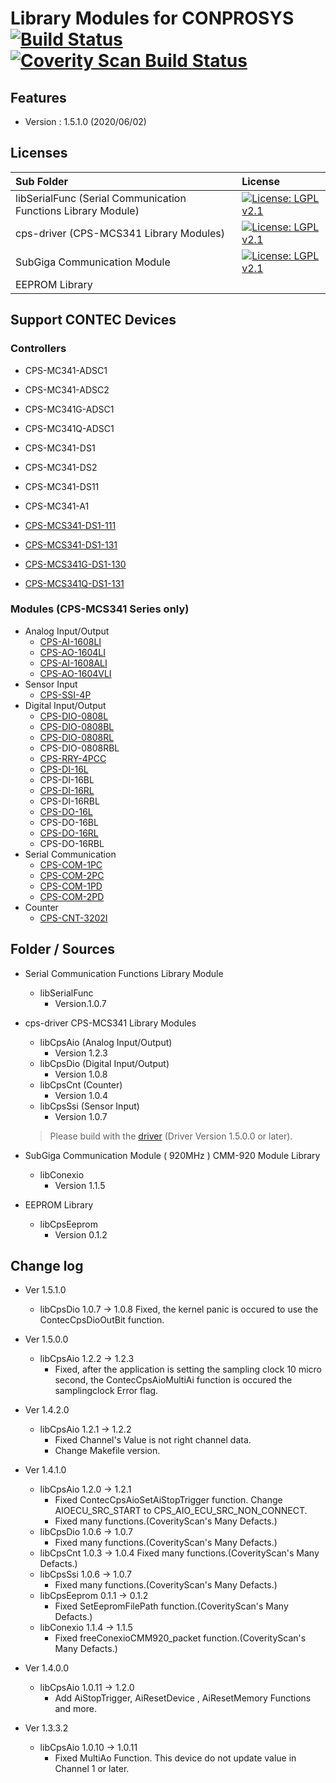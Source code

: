 # Library Modules for CONPROSYS [![Build Status](https://travis-ci.org/CONPROSYS/LINUX-SDK_library.svg?branch=master)](https://travis-ci.org/CONPROSYS/LINUX-SDK_library) [![Coverity Scan Build Status](https://img.shields.io/coverity/scan/17302.svg)](https://scan.coverity.com/projects/conprosys-linux-sdk_library)

## Features
* Version : 1.5.1.0 (2020/06/02)

## Licenses

|Sub Folder| License |
|:---|:---|
|libSerialFunc (Serial Communication Functions Library Module) | [![License: LGPL v2.1](https://img.shields.io/badge/License-LGPL%20v2.1-blue.svg)](https://www.gnu.org/licenses/old-licenses/lgpl-2.1.html) |
|cps-driver (CPS-MCS341 Library Modules)| [![License: LGPL v2.1](https://img.shields.io/badge/License-LGPL%20v2.1-blue.svg)](https://www.gnu.org/licenses/old-licenses/lgpl-2.1.html) |
|SubGiga Communication Module | [![License: LGPL v2.1](https://img.shields.io/badge/License-LGPL%20v2.1-blue.svg)](https://www.gnu.org/licenses/old-licenses/lgpl-2.1.html) |
|EEPROM Library||


## Support CONTEC Devices
### Controllers

* CPS-MC341-ADSC1
* CPS-MC341-ADSC2
* CPS-MC341G-ADSC1
* CPS-MC341Q-ADSC1
* CPS-MC341-DS1
* CPS-MC341-DS2
* CPS-MC341-DS11
* CPS-MC341-A1

* [CPS-MCS341-DS1-111](https://www.contec.com/en/products-services/daq-control/iiot-conprosys/m2m-controller/cps-mcs341-ds1-111/price/)
* [CPS-MCS341-DS1-131](https://www.contec.com/en/products-services/daq-control/iiot-conprosys/m2m-controller/cps-mcs341-ds1-131/price/)
* [CPS-MCS341G-DS1-130](https://www.contec.com/en/products-services/daq-control/iiot-conprosys/m2m-controller/cps-mcs341g-ds1-130/price/)
* [CPS-MCS341Q-DS1-131](https://www.contec.com/en/products-services/daq-control/iiot-conprosys/m2m-controller/cps-mcs341q-ds1-131/price/)

### Modules (CPS-MCS341 Series only)
* Analog Input/Output
    * [CPS-AI-1608LI](https://www.contec.com/en/products-services/daq-control/iiot-conprosys/cps-io-module/cps-ai-1608li/price/)
    * [CPS-AO-1604LI](https://www.contec.com/en/products-services/daq-control/iiot-conprosys/cps-io-module/cps-ao-1604li/price/)
    * [CPS-AI-1608ALI](https://www.contec.com/en/products-services/daq-control/iiot-conprosys/cps-io-module/cps-ai-1608ali/price/)
    * [CPS-AO-1604VLI](https://www.contec.com/en/products-services/daq-control/iiot-conprosys/cps-io-module/cps-ao-1604vli/price/)
* Sensor Input
    * [CPS-SSI-4P](https://www.contec.com/en/products-services/daq-control/iiot-conprosys/cps-io-module/cps-ssi-4p/price/)
* Digital Input/Output
    * [CPS-DIO-0808L](https://www.contec.com/en/products-services/daq-control/iiot-conprosys/cps-io-module/cps-dio-0808l/price/)
    * [CPS-DIO-0808BL](https://www.contec.com/en/products-services/daq-control/iiot-conprosys/cps-io-module/cps-dio-0808bl/price/)
    * [CPS-DIO-0808RL](https://www.contec.com/en/products-services/daq-control/iiot-conprosys/cps-io-module/cps-dio-0808rl/price/)
    * CPS-DIO-0808RBL
    * [CPS-RRY-4PCC](https://www.contec.com/en/products-services/daq-control/iiot-conprosys/cps-io-module/cps-rry-4pcc/price/)
    * [CPS-DI-16L](https://www.contec.com/en/products-services/daq-control/iiot-conprosys/cps-io-module/cps-di-16l/price/)
    * CPS-DI-16BL
    * [CPS-DI-16RL](https://www.contec.com/en/products-services/daq-control/iiot-conprosys/cps-io-module/cps-di-16rl/price/)
    * CPS-DI-16RBL
    * [CPS-DO-16L](https://www.contec.com/en/products-services/daq-control/iiot-conprosys/cps-io-module/cps-do-16l/price/)
    * CPS-DO-16BL
    * [CPS-DO-16RL](https://www.contec.com/en/products-services/daq-control/iiot-conprosys/cps-io-module/cps-do-16rl/price/)
    * CPS-DO-16RBL
* Serial Communication
    * [CPS-COM-1PC](https://www.contec.com/en/products-services/daq-control/iiot-conprosys/cps-io-module/cps-com-1pc/price/)
    * [CPS-COM-2PC](https://www.contec.com/en/products-services/daq-control/iiot-conprosys/cps-io-module/cps-com-2pc/price/)
    * [CPS-COM-1PD](https://www.contec.com/en/products-services/daq-control/iiot-conprosys/cps-io-module/cps-com-1pd/price/)
    * [CPS-COM-2PD](https://www.contec.com/en/products-services/daq-control/iiot-conprosys/cps-io-module/cps-com-2pd/price/)
* Counter
    * [CPS-CNT-3202I](https://www.contec.com/en/products-services/daq-control/iiot-conprosys/cps-io-module/cps-cnt-3202i/price/)

## Folder / Sources
* Serial Communication Functions Library Module
    * libSerialFunc
        * Version.1.0.7
* cps-driver
    CPS-MCS341 Library Modules
    * libCpsAio (Analog Input/Output)
        * Version 1.2.3
    * libCpsDio (Digital Input/Output)
        * Version 1.0.8
    * libCpsCnt (Counter)
        * Version 1.0.4
    * libCpsSsi (Sensor Input)
        * Version 1.0.7


    > Please build with the [driver](https://github.com/CONPROSYS/LINUX-SDK_driver) (Driver Version 1.5.0.0 or later).

* SubGiga Communication Module ( 920MHz )
    CMM-920 Module Library
    * libConexio
        * Version 1.1.5

* EEPROM Library 
    * libCpsEeprom 
        * Version 0.1.2

## Change log
* Ver 1.5.1.0
    * libCpsDio 1.0.7 -> 1.0.8
        Fixed, the kernel panic is occured to use the ContecCpsDioOutBit function. 
* Ver 1.5.0.0
    * libCpsAio 1.2.2 -> 1.2.3
        * Fixed, after the application is setting the sampling clock 10 micro second, the ContecCpsAioMultiAi function is occured the samplingclock Error flag.
* Ver 1.4.2.0
    * libCpsAio 1.2.1 -> 1.2.2
        * Fixed Channel's Value is not right channel data.
        * Change Makefile version.
* Ver 1.4.1.0
    * libCpsAio 1.2.0 -> 1.2.1
        * Fixed ContecCpsAioSetAiStopTrigger function. Change AIOECU_SRC_START to CPS_AIO_ECU_SRC_NON_CONNECT.
        * Fixed many functions.(CoverityScan's Many Defacts.)
    * libCpsDio 1.0.6 -> 1.0.7
        * Fixed many functions.(CoverityScan's Many Defacts.)
    * libCpsCnt 1.0.3 -> 1.0.4
        Fixed many functions.(CoverityScan's Many Defacts.)
    * libCpsSsi 1.0.6 -> 1.0.7
        * Fixed many functions.(CoverityScan's Many Defacts.)
    * libCpsEeprom 0.1.1 -> 0.1.2
        * Fixed SetEepromFilePath function.(CoverityScan's Many Defacts.)
    * libConexio 1.1.4 -> 1.1.5
        * Fixed freeConexioCMM920_packet function.(CoverityScan's Many Defacts.)

* Ver 1.4.0.0
    * libCpsAio 1.0.11 -> 1.2.0
        * Add AiStopTrigger, AiResetDevice , AiResetMemory Functions and more.

* Ver 1.3.3.2
    * libCpsAio 1.0.10 -> 1.0.11
        * Fixed MultiAo Function. This device do not update value in Channel 1 or later.


